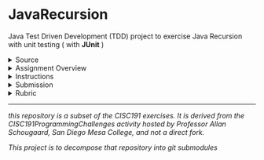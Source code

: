 # JavaRecursion

Java Test Driven Development (TDD) project to exercise Java Recursion with unit testing ( with **JUnit** )

<details id="source">
  <summary>Source</summary>

 <em>derived from CISC191Recursion</em><br>
 
![220px-MesaLogo](https://github.com/schougaard/SanDiegoMesaCISC191ProgrammingChallenges/assets/716243/334f6724-6afa-4198-9eff-7c49c472cd35)

# San Diego Mesa College CISC 191 Programming Challenges
Programming challenges for San Diego Community College CISC 191 Intermediate Java classes.

Created by
- Professor Dr. Tasha Frankie
- and Professor [Allan Schougaard](https://github.com/schougaard), San Diego Mesa College.

With contributions from: 
- Dom David,
- [Dan Sullivan](https://github.com/uid100)

</details>

<details id="overview">
 <summary>Assignment Overview</summary>

Write programs that use  recursion.

implement two growth models:

Compound interest
Logistic growth

implement two growth models:

 - Compound interest
 - Logistic growth

Compound interest is the the way that interest is calculated on bank accounts and loans. It is technically defined as:
> "Compound interest is the addition of interest to the principal sum of a loan or deposit, or in other words, interest on interest. It is the result of reinvesting interest, rather than paying it out, so that interest in the next period is then earned on the principal sum plus previously accumulated interest. " [Wikipedia: Compound interestLinks to an external site.](https://en.wikipedia.org/wiki/Compound_interest)

For these challenges assume that interest is added once a year. The formulas that we are going to use are:

     ![compound interest](./images/compound_interest.jpg)

The _interestRate_ is the rate at which money is added to the balance each year. For instance, the US stock market has an average effective interest rate of 7% per year since 1950, while the actual interest rate on a saving account in a bank currently is around 0.03%.

Logistic growth is a model for population growth which takes into account the size of the population and the resources available to the population. For instance, when a population of bacteria grows, they eat of the nutrients in the environment, and when there is not enough nutrients bacteria diminish. [Mathispower4u: Logistic Growth: Using Recursive Equations](https://www.youtube.com/watch?v=E2REyozXL3Y) and [Khan Academy: Exponential & logistic growth](https://www.khanacademy.org/science/ap-biology/ecology-ap/population-ecology-ap/a/exponential-logistic-growth)

The formulas that we are going to use are:

     ![logistic_growth](./images/logistic_growth.jpg)

The _growthRate_ is similar to the interest rate above. It can start at any number between 0 and 1. 

Note: populations are whole numbers (so which data type would be correct to use?), and that the growth rate changes over time (unlike compound interest).

</details>
   
</details>

<details id="instructions">
 <summary>Instructions</summary>
    
1. From the <> Code dropdown link in the repository (above), download the Zip file to your computer.
2. Extract the files to your working folder
3. Open Eclipse and import the project.
   - You can use File>Import menu item or right-click in the Package Manager and choose Import.
   - Select General>Projects from Folder or Archive
   - Navigate into the project until you see the `bin` and `src` folders, and choose _open_
4. Expand the project in the package explorer and find the `.java` files below the `src` folder.
5. Open CISC191Recursion -> src -> TestRecursion.java
6. In the main menu, select Run -> Run
   - Observe that the first test ran but did not pass.
   - Open CISC191Recursion-> src -> Recursion.java and change the calculateEndBalance method to work correctly.
   - When you think you have it, go back to TestRecursion.java and run the tests again.
   - When you have method working correctly - the test passes, uncomment the next test method and continue to implement the needed method.
7. When you get to the testTree test, you will need to actually write the code to implement a tree.
   - This code should be written in NameNode.java (started code is provided for you).
   - Write the constructor and the toString methods first.
   - The toString method should be implemented recursively. Start with an empty String. Then, look at the left node of the tree; if it's null, there's nothing to append to the String, but if it's not null, then the code should recursively append the left node's toString. Then, the node should append its own name, and finally, the right node should be printed recursively.
   - Write the insert method last. If the parameter is alphabetically before the current node's String, it will go in the left branch. To figure out where in the left branch, recursively try to place the newName on the left node. The base case here is when the left node is null, assign to the left node a new node containing the parameter value. On the other hand, if the parameter is alphabetically after the current node's String, then recursively add it to the right node. The base case is similar to assigning to the left node. Finally, if the parameter is equal to the current node's String, then do nothing because the name is already in the tree.
   - You may find it helpful to read about binary treesLinks to an external site. but note that the linked page does not implement insert recursively.
   
   The challenge is complete when you have all tests succeeding.

</details>

</details>

<details id=submission>
 <summary>Submission</summary>

## Complete and zip the project
1. Run and add the code to the src folder until the tests are successful.
2. Uncomment each test case in the **Test** file, one at a time. 
Do not modify the content in this file except to uncomment the tests. Add and modify class files
as needed for the tests to pass.
3. Review and refactor any of the code as needed:
    - be sure your code follows good coding practices and coding style and standards.
    - update the javadoc comments at the top of the file to add your name as author
    - update the comments for each method in the file.
4. Export the project as a zip file and submit your work.
   _Note: You are turning in the Eclipse project so that I can easily open it and run it on my computer._

</details>

<details>
 <summary>Rubric</summary>

[Rubric](Rubric.md)

</details>


___________

_this repository is a subset of the CISC191 exercises. It is derived from the CISC191ProgrammingChallenges 
activity hosted by Professor Allan Schougaard, San Diego Mesa College, and not a direct fork._

_This project is to decompose that repository into git submodules_
